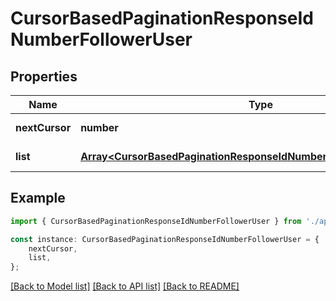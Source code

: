 # CursorBasedPaginationResponseIdNumberFollowerUser


## Properties

Name | Type | Description | Notes
------------ | ------------- | ------------- | -------------
**nextCursor** | **number** |  | [default to undefined]
**list** | [**Array&lt;CursorBasedPaginationResponseIdNumberFollowerUserListInner&gt;**](CursorBasedPaginationResponseIdNumberFollowerUserListInner.md) |  | [default to undefined]

## Example

```typescript
import { CursorBasedPaginationResponseIdNumberFollowerUser } from './api';

const instance: CursorBasedPaginationResponseIdNumberFollowerUser = {
    nextCursor,
    list,
};
```

[[Back to Model list]](../README.md#documentation-for-models) [[Back to API list]](../README.md#documentation-for-api-endpoints) [[Back to README]](../README.md)

